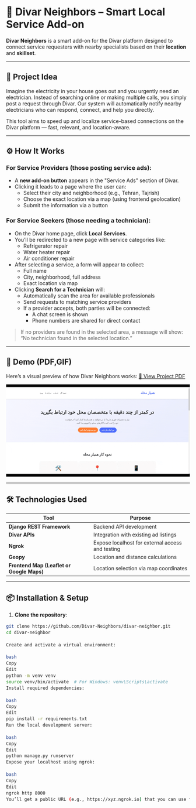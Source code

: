 # 🧱 Divar Neighbors – Smart Local Service Add-on

**Divar Neighbors** is a smart add-on for the Divar platform designed to connect service requesters with nearby specialists based on their **location** and **skillset**.

---

## 📌 Project Idea

Imagine the electricity in your house goes out and you urgently need an electrician. Instead of searching online or making multiple calls, you simply post a request through Divar. Our system will automatically notify nearby electricians who can respond, connect, and help you directly.

This tool aims to speed up and localize service-based connections on the Divar platform — fast, relevant, and location-aware.

---

## ⚙️ How It Works

### For Service Providers (those posting service ads):
- A **new add-on button** appears in the "Service Ads" section of Divar.
- Clicking it leads to a page where the user can:
  - Select their city and neighborhood (e.g., Tehran, Tajrish)
  - Choose the exact location via a map (using frontend geolocation)
  - Submit the information via a button

### For Service Seekers (those needing a technician):
- On the Divar home page, click **Local Services**.
- You’ll be redirected to a new page with service categories like:
  - Refrigerator repair
  - Water heater repair
  - Air conditioner repair
- After selecting a service, a form will appear to collect:
  - Full name
  - City, neighborhood, full address
  - Exact location via map
- Clicking **Search for a Technician** will:
  - Automatically scan the area for available professionals
  - Send requests to matching service providers
  - If a provider accepts, both parties will be connected:
    - A chat screen is shown
    - Phone numbers are shared for direct contact

> If no providers are found in the selected area, a message will show:  
> “No technician found in the selected location.”

---

## 🎥 Demo (PDF,GIF)

Here’s a visual preview of how Divar Neighbors works:
[📄 View Project PDF](assets/kenardivar-project.pdf)

![Demo GIF](assets/kenar-divar.gif)

---

## 🛠 Technologies Used

| Tool | Purpose |
|------|---------|
| **Django REST Framework** | Backend API development |
| **Divar APIs** | Integration with existing ad listings |
| **Ngrok** | Expose localhost for external access and testing |
| **Geopy** | Location and distance calculations |
| **Frontend Map (Leaflet or Google Maps)** | Location selection via map coordinates |

---

## 📦 Installation & Setup

1. **Clone the repository**:
```bash
git clone https://github.com/Divar-Neighbors/divar-neighbor.git
cd divar-neighbor

Create and activate a virtual environment:

bash
Copy
Edit
python -m venv venv
source venv/bin/activate  # For Windows: venv\Scripts\activate
Install required dependencies:

bash
Copy
Edit
pip install -r requirements.txt
Run the local development server:

bash
Copy
Edit
python manage.py runserver
Expose your localhost using ngrok:

bash
Copy
Edit
ngrok http 8000
You’ll get a public URL (e.g., https://xyz.ngrok.io) that you can use for external testing and API integration.
